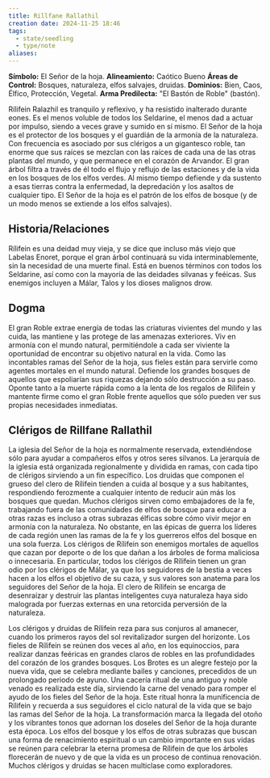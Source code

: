 ```yaml
---
title: Rillfane Rallathil
creation date: 2024-11-25 18:46
tags:
  - state/seedling
  - type/note
aliases:
---
```

**Símbolo:** El Señor de la hoja.
**Alineamiento:** Caótico Bueno
**Áreas de Control:** Bosques, naturaleza, elfos salvajes, druidas.
**Dominios:** Bien, Caos, Élfico, Protección, Vegetal.
**Arma Predilecta:** "El Bastón de Roble" (bastón).

Rílifein Ralazhil es tranquilo y reflexivo, y ha resistido inalterado durante eones. Es el menos voluble de todos los Seldarine, el menos dad a actuar por impulso, siendo a veces grave y sumido en sí mismo. El Señor de la hoja es el protector de los bosques y el guardián de la armonía de la naturaleza. Con frecuencia es asociado por sus clérigos a un gigantesco roble, tan enorme que sus raíces se mezclan con las raíces de cada una de las otras plantas del mundo, y que permanece en el corazón de Arvandor. El gran árbol filtra a través de él todo el flujo y reflujo de las estaciones y de la vida en los bosques de los elfos verdes. Al mismo tiempo defiende y da sustento a esas tierras contra la enfermedad, la depredación y los asaltos de cualquier tipo. El Señor de la hoja es el patrón de los elfos de bosque (y de un modo menos se extiende a los elfos salvajes).

## Historia/Relaciones

Rílifein es una deidad muy vieja, y se dice que incluso más viejo que Labelas Enoret, porque el gran árbol continuará su vida interminablemente, sin la necesidad de una muerte final. Está en buenos términos con todos los Seldarine, así como con la mayoría de las deidades silvanas y feéicas. Sus enemigos incluyen a Málar, Talos y los dioses malignos drow.

## Dogma

El gran Roble extrae energía de todas las criaturas vivientes del mundo y las cuida, las mantiene y las protege de las amenazas exteriores. Viv en armonía con el mundo natural, permitiéndole a cada ser viviente la oportunidad de encontrar su objetivo natural en la vida. Como las incontables ramas del Señor de la hoja, sus fieles están para servirle como agentes mortales en el mundo natural. Defiende los grandes bosques de aquellos que espoliarían sus riquezas dejando sólo destrucción a su paso. Oponte tanto a la muerte rápida como a la lenta de los regalos de Rílifein y mantente firme como el gran Roble frente aquellos que sólo pueden ver sus propias necesidades inmediatas.

## Clérigos de Rillfane Rallathil

La iglesia del Señor de la hoja es normalmente reservada, extendiéndose sólo para ayudar a compañeros elfos y otros seres silvanos. La jerarquía de la iglesia está organizada regionalmente y dividida en ramas, con cada tipo de clérigos sirviendo a un fin específico. Los druidas que componen el grueso del clero de Rílifein tienden a cuida al bosque y a sus habitantes, respondiendo ferozmente a cualquier intento de reducir aún más los bosques que quedan. Muchos clérigos sirven como embajadores de la fe, trabajando fuera de las comunidades de elfos de bosque para educar a otras razas es incluso a otras subrazas élficas sobre cómo vivir mejor en armonía con la naturaleza. No obstante, en las épicas de guerra los líderes de cada región unen las ramas de la fe y los guerreros elfos del bosque en una sola fuerza. Los clérigos de Rílifein son enemigos mortales de aquellos que cazan por deporte o de los que dañan a los árboles de forma maliciosa o innecesaria. En particular, todos los clérigos de Rílifein tienen un gran odio por los clérigos de Málar, ya que los seguidores de la bestia a veces hacen a los elfos el objetivo de su caza, y sus valores son anatema para los seguidores del Señor de la hoja. El clero de Rílifein se encarga de desenraizar y destruir las plantas inteligentes cuya naturaleza haya sido malograda por fuerzas externas en una retorcida perversión de la naturaleza.

Los clérigos y druidas de Rílifein reza para sus conjuros al amanecer, cuando los primeros rayos del sol revitalizador surgen del horizonte. Los fieles de Rílifein se reúnen dos veces al año, en los equinoccios, para realizar danzas feéricas en grandes claros de robles en las profundidades del corazón de los grandes bosques. Los Brotes es un alegre festejo por la nueva vida, que se celebra mediante bailes y canciones, precedidos de un prolongado periodo de ayuno. Una cacería ritual de una antiguo y noble venado es realizada este día, sirviendo la carne del venado para romper el ayudo de los fieles del Señor de la hoja. Este ritual honra la munificencia de Rílifein y recuerda a sus seguidores el ciclo natural de la vida que se bajo las ramas del Señor de la hoja. La transformación marca la llegada del otoño y los vibrantes tonos que adornan los doseles del Señor de la hoja durante esta época. Los elfos del bosque y los elfos de otras subrazas que buscan una forma de renacimiento espiritual o un cambio importante en sus vidas se reúnen para celebrar la eterna promesa de Rílifein de que los árboles florecerán de nuevo y de que la vida es un proceso de continua renovación. Muchos clérigos y druidas se hacen multiclase como exploradores.